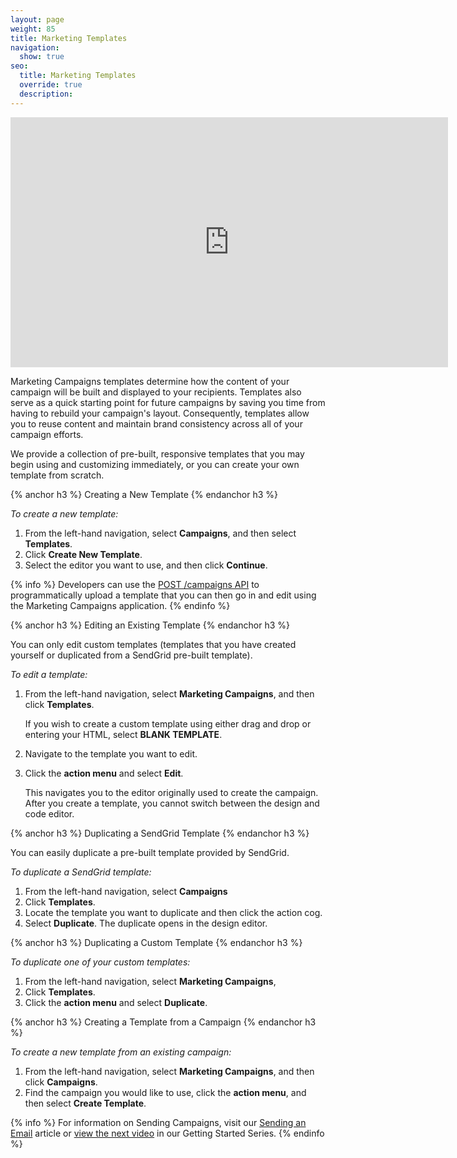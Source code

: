 ```yaml
---
layout: page
weight: 85
title: Marketing Templates
navigation:
  show: true
seo:
  title: Marketing Templates
  override: true
  description:
---
```


<iframe src="https://player.vimeo.com/video/120738522" width="700" height="400" frameborder="0" webkitallowfullscreen mozallowfullscreen allowfullscreen></iframe>

Marketing Campaigns templates determine how the content of your campaign will be built and displayed to your recipients. Templates also serve as a quick starting point for future campaigns by saving you time from having to rebuild your campaign's layout. Consequently, templates allow you to reuse content and maintain brand consistency across all of your campaign efforts.

We provide a collection of pre-built, responsive templates that you may begin using and customizing immediately, or you can create your own template from scratch.

{% anchor h3 %}
Creating a New Template
{% endanchor h3 %}

*To create a new template:*

1. From the left-hand navigation, select **Campaigns**, and then select **Templates**.  
2. Click **Create New Template**.  
3. Select the editor you want to use, and then click **Continue**. 

{% info %}
Developers can use the [POST /campaigns API](https://sendgrid.api-docs.io/v3.0/campaigns-api/create-a-campaign) to programmatically upload a template that you can then go in and edit using the Marketing Campaigns application.
{% endinfo %}

{% anchor h3 %}
Editing an Existing Template
{% endanchor h3 %}

You can only edit custom templates (templates that you have created yourself or duplicated from a SendGrid pre-built template).

*To edit a template:*
 
1. From the left-hand navigation, select **Marketing Campaigns**, and then click **Templates**. 
 
   If you wish to create a custom template using either drag and drop or entering your HTML, select **BLANK TEMPLATE**. 

1. Navigate to the template you want to edit.   
1. Click the **action menu** and select **Edit**. 

   This navigates you to the editor originally used to create the campaign. After you create a template, you cannot switch between the design and code editor.

{% anchor h3 %}
Duplicating a SendGrid Template
{% endanchor h3 %}

You can easily duplicate a pre-built template provided by SendGrid. 

*To duplicate a SendGrid template:*

1. From the left-hand navigation, select **Campaigns**  
1. Click **Templates**.  
1. Locate the template you want to duplicate and then click the action cog. 
1. Select **Duplicate**. The duplicate opens in the design editor. 

{% anchor h3 %}
Duplicating a Custom Template
{% endanchor h3 %}

*To duplicate one of your custom templates:*

1. From the left-hand navigation, select **Marketing Campaigns**,  
1. Click **Templates**. 
1. Click the **action menu** and select **Duplicate**. 

{% anchor h3 %}
Creating a Template from a Campaign
{% endanchor h3 %}

*To create a new template from an existing campaign:*

1. From the left-hand navigation, select **Marketing Campaigns**, and then click **Campaigns**.
1. Find the campaign you would like to use, click the **action menu**, and then select **Create Template**. 

{% info %}
For information on Sending Campaigns, visit our [Sending an Email](https://sendgrid.com/docs/User_Guide/Marketing_Campaigns/getting_started.html) article or [view the next video](https://vimeo.com/139274837) in our Getting Started Series.
{% endinfo %}

